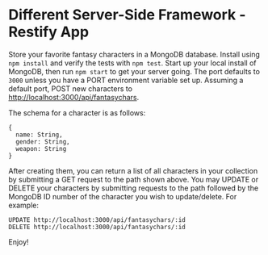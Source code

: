 # Different Server-Side Framework - Restify App

Store your favorite fantasy characters in a MongoDB database. Install using `npm install` and verify the tests with `npm test`. Start up your local install of MongoDB, then run `npm start` to get your server going. The port defaults to `3000` unless you have a PORT environment variable set up. Assuming a default port, POST new characters to <http://localhost:3000/api/fantasychars>.

The schema for a character is as follows:
```
{
  name: String,
  gender: String,
  weapon: String
}
```
After creating them, you can return a list of all characters in your collection by submitting a GET request to the path shown above. You may UPDATE or DELETE your characters by submitting requests to the path followed by the MongoDB ID number of the character you wish to update/delete. For example:
```
UPDATE http://localhost:3000/api/fantasychars/:id
DELETE http://localhost:3000/api/fantasychars/:id
```
Enjoy!
